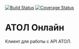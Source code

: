 [![Build Status](https://travis-ci.org/ssitdikov/ATOL.svg?branch=master)](https://travis-ci.org/ssitdikov/ATOL)
[![Coverage Status](https://coveralls.io/repos/github/ssitdikov/ATOL/badge.svg?branch=master)](https://coveralls.io/github/ssitdikov/ATOL?branch=master)

# АТОЛ Онлайн

Клиент для работы с API АТОЛ.

